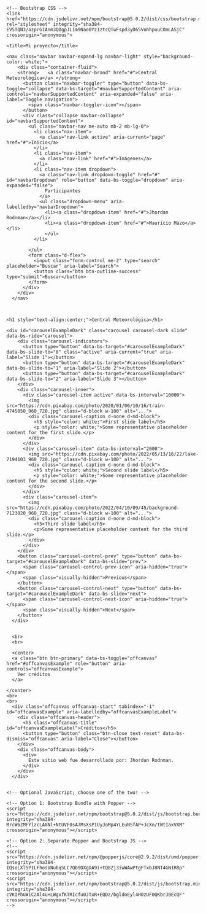 <html lang="es">
  <head>
    <!-- Required meta tags -->
    <meta charset="utf-8">
    <meta name="viewport" content="width=device-width, initial-scale=1">

    <!-- Bootstrap CSS -->
    <link href="https://cdn.jsdelivr.net/npm/bootstrap@5.0.2/dist/css/bootstrap.min.css" rel="stylesheet" integrity="sha384-EVSTQN3/azprG1Anm3QDgpJLIm9Nao0Yz1ztcQTwFspd3yD65VohhpuuCOmLASjC" crossorigin="anonymous">

    <title>Mi proyecto</title>
  </head>
  <body>


    <nav class="navbar navbar-expand-lg navbar-light" style="background-color: white;">
        <div class="container-fluid">
        <strong>   <a class="navbar-brand" href="#">Central Meteorológica</a> </strong>
          <button class="navbar-toggler" type="button" data-bs-toggle="collapse" data-bs-target="#navbarSupportedContent" aria-controls="navbarSupportedContent" aria-expanded="false" aria-label="Toggle navigation">
            <span class="navbar-toggler-icon"></span>
          </button>
          <div class="collapse navbar-collapse" id="navbarSupportedContent">
            <ul class="navbar-nav me-auto mb-2 mb-lg-0">
              <li class="nav-item">
                <a class="nav-link active" aria-current="page" href="#">Inicio</a>
              </li>
              <li class="nav-item">
                <a class="nav-link" href="#">Imágenes</a>
              </li>
              <li class="nav-item dropdown">
                <a class="nav-link dropdown-toggle" href="#" id="navbarDropdown" role="button" data-bs-toggle="dropdown" aria-expanded="false">
                  Participantes
                </a>
                <ul class="dropdown-menu" aria-labelledby="navbarDropdown">
                  <li><a class="dropdown-item" href="#">Jhordan Rodnman</a></li>
                  <li><a class="dropdown-item" href="#">Mauricio Mazo</a></li>
                  </ul>
              </li>
              
            </ul>
            <form class="d-flex">
              <input class="form-control me-2" type="search" placeholder="Buscar" aria-label="Search">
              <button class="btn btn-outline-success" type="submit">Buscar</button>
            </form>
          </div>
        </div>
      </nav>


    
    <h1 style="text-align:center;">Central Meteorológica</h1>

    <div id="carouselExampleDark" class="carousel carousel-dark slide" data-bs-ride="carousel">
        <div class="carousel-indicators">
          <button type="button" data-bs-target="#carouselExampleDark" data-bs-slide-to="0" class="active" aria-current="true" aria-label="Slide 1"></button>
          <button type="button" data-bs-target="#carouselExampleDark" data-bs-slide-to="1" aria-label="Slide 2"></button>
          <button type="button" data-bs-target="#carouselExampleDark" data-bs-slide-to="2" aria-label="Slide 3"></button>
        </div>
        <div class="carousel-inner">
          <div class="carousel-item active" data-bs-interval="10000">
            <img src="https://cdn.pixabay.com/photo/2020/01/06/10/16/train-4745050_960_720.jpg" class="d-block w-100" alt="...">
            <div class="carousel-caption d-none d-md-block">
              <h5 style="color: white;">First slide label</h5>
              <p style="color: white;">Some representative placeholder content for the first slide.</p>
            </div>
          </div>
          <div class="carousel-item" data-bs-interval="2000">
            <img src="https://cdn.pixabay.com/photo/2022/05/13/16/22/lake-7194103_960_720.jpg" class="d-block w-100" alt="...">
            <div class="carousel-caption d-none d-md-block">
              <h5 style="color: white;">Second slide label</h5>
              <p style="color: white;">Some representative placeholder content for the second slide.</p>
            </div>
          </div>
          <div class="carousel-item">
            <img src="https://cdn.pixabay.com/photo/2022/04/10/09/45/background-7123020_960_720.jpg" class="d-block w-100" alt="...">
            <div class="carousel-caption d-none d-md-block">
              <h5>Third slide label</h5>
              <p>Some representative placeholder content for the third slide.</p>
            </div>
          </div>
        </div>
        <button class="carousel-control-prev" type="button" data-bs-target="#carouselExampleDark" data-bs-slide="prev">
          <span class="carousel-control-prev-icon" aria-hidden="true"></span>
          <span class="visually-hidden">Previous</span>
        </button>
        <button class="carousel-control-next" type="button" data-bs-target="#carouselExampleDark" data-bs-slide="next">
          <span class="carousel-control-next-icon" aria-hidden="true"></span>
          <span class="visually-hidden">Next</span>
        </button>
      </div>


      <br>
      <br>

      <center>
      <a class="btn btn-primary" data-bs-toggle="offcanvas" href="#offcanvasExample" role="button" aria-controls="offcanvasExample">
        Ver créditos
      </a>
      
    </center>
    <br>
    <br>
      <div class="offcanvas offcanvas-start" tabindex="-1" id="offcanvasExample" aria-labelledby="offcanvasExampleLabel">
        <div class="offcanvas-header">
          <h5 class="offcanvas-title" id="offcanvasExampleLabel">Créditos</h5>
          <button type="button" class="btn-close text-reset" data-bs-dismiss="offcanvas" aria-label="Close"></button>
        </div>
        <div class="offcanvas-body">
          <div>
            Este sitio web fue desarrollado por: Jhordan Rodnman.
          </div>
        </div>
      </div>

    
    <!-- Optional JavaScript; choose one of the two! -->

    <!-- Option 1: Bootstrap Bundle with Popper -->
    <script src="https://cdn.jsdelivr.net/npm/bootstrap@5.0.2/dist/js/bootstrap.bundle.min.js" integrity="sha384-MrcW6ZMFYlzcLA8Nl+NtUVF0sA7MsXsP1UyJoMp4YLEuNSfAP+JcXn/tWtIaxVXM" crossorigin="anonymous"></script>

    <!-- Option 2: Separate Popper and Bootstrap JS -->
    <!--
    <script src="https://cdn.jsdelivr.net/npm/@popperjs/core@2.9.2/dist/umd/popper.min.js" integrity="sha384-IQsoLXl5PILFhosVNubq5LC7Qb9DXgDA9i+tQ8Zj3iwWAwPtgFTxbJ8NT4GN1R8p" crossorigin="anonymous"></script>
    <script src="https://cdn.jsdelivr.net/npm/bootstrap@5.0.2/dist/js/bootstrap.min.js" integrity="sha384-cVKIPhGWiC2Al4u+LWgxfKTRIcfu0JTxR+EQDz/bgldoEyl4H0zUF0QKbrJ0EcQF" crossorigin="anonymous"></script>
    -->
  </body>
</html>
